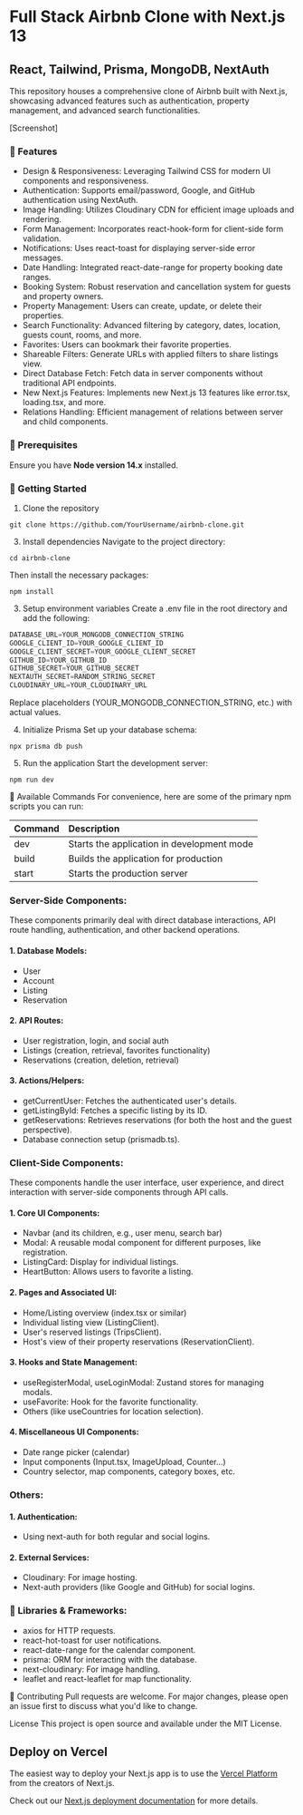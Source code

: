 # Full Stack Airbnb Clone with Next.js 13
## React, Tailwind, Prisma, MongoDB, NextAuth

This repository houses a comprehensive clone of Airbnb built with Next.js, showcasing advanced features such as authentication, property management, and advanced search functionalities.

[Screenshot]


### 🌟 Features
- Design & Responsiveness: Leveraging Tailwind CSS for modern UI components and responsiveness.
- Authentication: Supports email/password, Google, and GitHub authentication using NextAuth.
- Image Handling: Utilizes Cloudinary CDN for efficient image uploads and rendering.
- Form Management: Incorporates react-hook-form for client-side form validation.
- Notifications: Uses react-toast for displaying server-side error messages.
- Date Handling: Integrated react-date-range for property booking date ranges.
- Booking System: Robust reservation and cancellation system for guests and property owners.
- Property Management: Users can create, update, or delete their properties.
- Search Functionality: Advanced filtering by category, dates, location, guests count, rooms, and more.
- Favorites: Users can bookmark their favorite properties.
- Shareable Filters: Generate URLs with applied filters to share listings view.
- Direct Database Fetch: Fetch data in server components without traditional API endpoints.
- New Next.js Features: Implements new Next.js 13 features like error.tsx, loading.tsx, and more.
- Relations Handling: Efficient management of relations between server and child components.

### 🔧 Prerequisites
Ensure you have **Node version 14.x** installed.

### 🚀 Getting Started
1. Clone the repository
```shell
git clone https://github.com/YourUsername/airbnb-clone.git
```
3. Install dependencies
Navigate to the project directory:
```shell
cd airbnb-clone
```
Then install the necessary packages:
```shell
npm install
```
3. Setup environment variables
Create a .env file in the root directory and add the following:

```js
DATABASE_URL=YOUR_MONGODB_CONNECTION_STRING
GOOGLE_CLIENT_ID=YOUR_GOOGLE_CLIENT_ID
GOOGLE_CLIENT_SECRET=YOUR_GOOGLE_CLIENT_SECRET
GITHUB_ID=YOUR_GITHUB_ID
GITHUB_SECRET=YOUR_GITHUB_SECRET
NEXTAUTH_SECRET=RANDOM_STRING_SECRET
CLOUDINARY_URL=YOUR_CLOUDINARY_URL
```
Replace placeholders (YOUR_MONGODB_CONNECTION_STRING, etc.) with actual values.

4. Initialize Prisma
Set up your database schema:
```shell
npx prisma db push
```
5. Run the application
Start the development server:
```shell
npm run dev
````
📜 Available Commands
For convenience, here are some of the primary npm scripts you can run:

|  Command	      |Description                                |
| :-------------- | :---------------------------------------- |
|  dev	          |Starts the application in development mode |
|  build          |Builds the application for production      |
|  start          |Starts the production server               |

### Server-Side Components:
These components primarily deal with direct database interactions, API route handling, authentication, and other backend operations.

#### 1. Database Models:
- User
- Account
- Listing
- Reservation
#### 2. API Routes:
- User registration, login, and social auth
- Listings (creation, retrieval, favorites functionality)
- Reservations (creation, deletion, retrieval)
#### 3. Actions/Helpers:
- getCurrentUser: Fetches the authenticated user's details.
- getListingById: Fetches a specific listing by its ID.
- getReservations: Retrieves reservations (for both the host and the guest perspective).
- Database connection setup (prismadb.ts).

### Client-Side Components:
These components handle the user interface, user experience, and direct interaction with server-side components through API calls.

#### 1. Core UI Components:
- Navbar (and its children, e.g., user menu, search bar)
- Modal: A reusable modal component for different purposes, like registration.
- ListingCard: Display for individual listings.
- HeartButton: Allows users to favorite a listing.
#### 2. Pages and Associated UI:
- Home/Listing overview (index.tsx or similar)
- Individual listing view (ListingClient).
- User's reserved listings (TripsClient).
- Host's view of their property reservations (ReservationClient).
#### 3. Hooks and State Management:
- useRegisterModal, useLoginModal: Zustand stores for managing modals.
- useFavorite: Hook for the favorite functionality.
- Others (like useCountries for location selection).
#### 4. Miscellaneous UI Components:
- Date range picker (calendar)
- Input components (Input.tsx, ImageUpload, Counter...)
- Country selector, map components, category boxes, etc.

### Others:
#### 1. Authentication:
- Using next-auth for both regular and social logins.
#### 2. External Services:
- Cloudinary: For image hosting.
- Next-auth providers (like Google and GitHub) for social logins.

### 📖 Libraries & Frameworks:
- axios for HTTP requests.
- react-hot-toast for user notifications.
- react-date-range for the calendar component.
- prisma: ORM for interacting with the database.
- next-cloudinary: For image handling.
- leaflet and react-leaflet for map functionality.


🤝 Contributing
Pull requests are welcome. For major changes, please open an issue first to discuss what you'd like to change.

License
This project is open source and available under the MIT License.




## Deploy on Vercel

The easiest way to deploy your Next.js app is to use the [Vercel Platform](https://vercel.com/new?utm_medium=default-template&filter=next.js&utm_source=create-next-app&utm_campaign=create-next-app-readme) from the creators of Next.js.

Check out our [Next.js deployment documentation](https://nextjs.org/docs/deployment) for more details.
